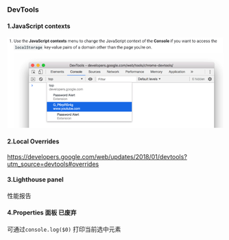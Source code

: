 ### DevTools

#### 1.JavaScript contexts

![image-20200803132155606](../image/image-20200803132155606.png)

#### 2.Local Overrides

https://developers.google.com/web/updates/2018/01/devtools?utm_source=devtools#overrides

#### 3.Lighthouse  panel

性能报告

#### 4.Properties 面板 已废弃

可通过`console.log($0)` 打印当前选中元素

